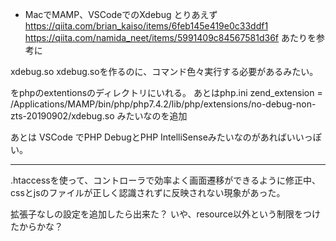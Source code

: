 * MacでMAMP、VSCodeでのXdebug
とりあえず
https://qiita.com/brian_kaiso/items/6feb145e419e0c33ddf1
https://qiita.com/namida_neet/items/5991409c84567581d36f
あたりを参考に

xdebug.so
xdebug.soを作るのに、コマンド色々実行する必要があるみたい。

をphpのextentionsのディレクトリにいれる。
あとはphp.ini
zend_extension = /Applications/MAMP/bin/php/php7.4.2/lib/php/extensions/no-debug-non-zts-20190902/xdebug.so
みたいなのを追加

あとは
VSCode
でPHP DebugとPHP IntelliSenseみたいなのがあればいいっぽい。

-----------
.htaccessを使って、コントローラで効率よく画面遷移ができるように修正中、
cssとjsのファイルが正しく認識されずに反映されない現象があった。

拡張子なしの設定を追加したら出来た？
いや、resource以外という制限をつけたからかな？



